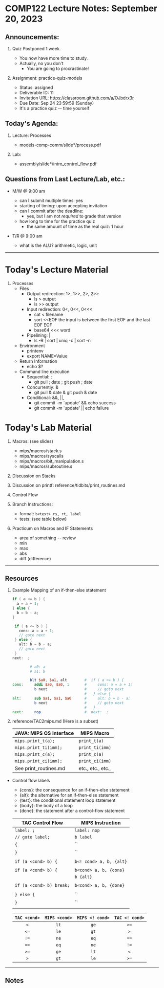 # COMP122 Lecture Notes: September 20, 2023

## Announcements:
   1. Quiz Postponed 1 week.
      - You now have more time to study.
      - Actually, no you don't
        - You are going to procrastinate!

  1. Assignment: practice-quiz-models
      - Status: assigned
      - Deliverable ID: 11
      - Invitation URL: https://classroom.github.com/a/OJbdrx3r
      - Due Date: Sep 24 23:59:59  (Sunday)
      - It's a practice quiz -- time yourself

## Today's Agenda:
   1. Lecture:  Processes
      - models-comp-comm/slide*/process.pdf

   1. Lab: 
      - assembly/slide*/intro_control_flow.pdf


## Questions from Last Lecture/Lab, etc.:
   * M/W @ 9:00 am
     - can I submit multiple times: yes
     - starting of timing: upon accepting invitation
     - can I commit after the deadline: 
       * yes, but I am not _required_ to grade that version
     - how long to time for the practice quiz
       * the same amount of time as the real quiz: 1 hour


   * T/R @ 9:00 am
     - what is the ALU? arithmetic, logic, unit 



---
# Today's Lecture Material

  1. Processes
     - Files
       - Output redirection:  1>, 1>>, 2>, 2>>
         * ls > output 
         * ls >> output
       - Input redirection:   0<, 0<<, 0<<< 
         * cat < filename
         * sort <<EOF
           the input is between
           the first EOF and 
           the last EOF
           EOF
         * base64 <<< word
       - Pipelining: |
         * ls -R | sort | uniq -c | sort -n
     - Environment
       - printenv
       - export NAME=Value 
     - Return Information
       - echo $?
     - Command line execution
       - Sequential:  ;
         * git pull ; date ; git push ; date
       - Concurrently:    &
         * git pull & date & git push & date
       - Conditional:  &&, ||, 
         * git commit -m 'update' && echo success
         * git commit -m 'update' || echo failure


# Today's Lab Material
  1. Macros: (see slides)
     * mips/macros/stack.s     
     * mips/macros/syscalls
     * mips/macros/bit_manipulation.s 
     * mips/macros/subroutine.s    
  1. Discussion on Stacks
  1. Discussion on printf: reference/tidbits/print_routines.md 

  1. Control Flow
  1. Branch Instructions:
     - format:  `b<test> rs, rt, label`
     - tests: (see table below)
  1. Practicum on Macros and IF Statements
     - area of something -- review
     - min
     - max
     - abs
     - diff (difference)

---
## Resources

  1. Example Mapping of an if-then-else statement

     ```java
     if ( a <= b ) {
       a = a + 1;
     } else {
       b = b - a;
     }
     ```

     ```java tac
      if ( a <= b ) {
        cons: a = a + 1;
        // goto next
      } else {
        alt: b = b - a;
        // goto next
      }
     next:  ; 
     ```

     ```mips
             # a0: a
             # a1: b

             blt $a0, $a1, alt        #  if ( a <= b ) {
     cons:     addi $a0, $a0, 1       #     cons: a = a + 1;
               b next                 #     // goto next
                                      #   } else {
     alt:      sub $a1, $a1, $a0      #     alt: b = b - a;
               b next                 #     // goto next
                                      #   }
     next:     nop                    #  next:  ; 


     ```

  1. reference/TAC2mips.md   (Here is a subset)

     | JAVA: MIPS OS Interface       | MIPS Macro                |
     |-------------------------------|---------------------------|
     | `mips.print_t(a);`            | `print_t(a)`              |
     | `mips.print_ti(imm);`         | `print_ti(imm)`           |
     | `mips.print_c(a);`            | `print_c(a)`              |
     | `mips.print_ci(imm);`         | `print_ci(imm)`           |
     |  See print_routines.md        | etc., etc., etc.,         |

  - Control flow labels
      * {cons}: the consequence for an if-then-else statement
      * {alt}:  the alternative for an if-then-else statement
      * {test}: the conditional statement loop statement
      * {body}: the body of a loop
      * {done}: the statement after a control-flow statement

      | TAC Control Flow                  | MIPS Instruction           |
      |-----------------------------------|----------------------------|
      | `label: ;`                        | `label: nop`               |
      | `// goto label;`                  | `b label`                  |
      | `{`                               | ``                         |
      | `}`                               | ``                         |
      |                                   |                            |
      | `if (a <cond> b) {`               | `b<! cond> a, b, {alt}`    |
      |                                   |                            |        
      | `if (a <cond> b) {`               | `b<cond> a, b, {cons}`     |
      |                                   | `b {alt}`                  |
      |                                   |                            |
      | `if (a <cond> b) break;`          | `b<cond> a, b, {done}`     |
      |                                   |                            |
      | `} else {`                        | ``                         |
      | `}`                               | ``                         |
      |                                   |                            |



      | `TAC <cond>` | `MIPS <cond>` | `MIPS <! cond>` |`TAC <! cond>` |
      |:------------:|:-------------:|:---------------:|:-------------:|
      | `<`          | `lt`          | `ge`            |  `>=`         |
      | `<=`         | `le`          | `gt`            |  `>`          |
      | `!=`         | `ne`          | `eq`            |  `==`         |
      | `==`         | `eq`          | `ne`            |  `!=`         |
      | `>=`         | `ge`          | `lt`            |  `<`          |
      | `>`          | `gt`          | `le`            |  `>=`         |
   



---
<!-- This section for student's to place their own notes. -->
<!-- This section will not be updated by the Professor.   -->

## Notes  


